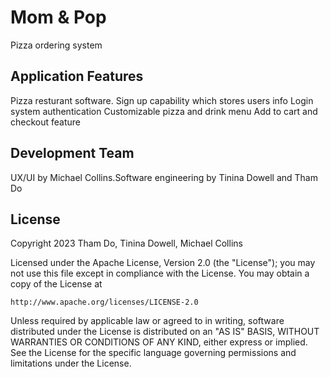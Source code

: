 # Mom & Pop
Pizza ordering system

## Application Features 

Pizza resturant software. 
Sign up capability which stores users info
Login system authentication 
Customizable pizza and drink menu
Add to cart and checkout feature 

## Development Team 

UX/UI by Michael Collins.Software engineering by Tinina Dowell and Tham Do

## License

Copyright 2023 Tham Do, Tinina Dowell, Michael Collins 

Licensed under the Apache License, Version 2.0 (the "License");
you may not use this file except in compliance with the License.
You may obtain a copy of the License at

    http://www.apache.org/licenses/LICENSE-2.0

Unless required by applicable law or agreed to in writing, software
distributed under the License is distributed on an "AS IS" BASIS,
WITHOUT WARRANTIES OR CONDITIONS OF ANY KIND, either express or implied.
See the License for the specific language governing permissions and
limitations under the License.


